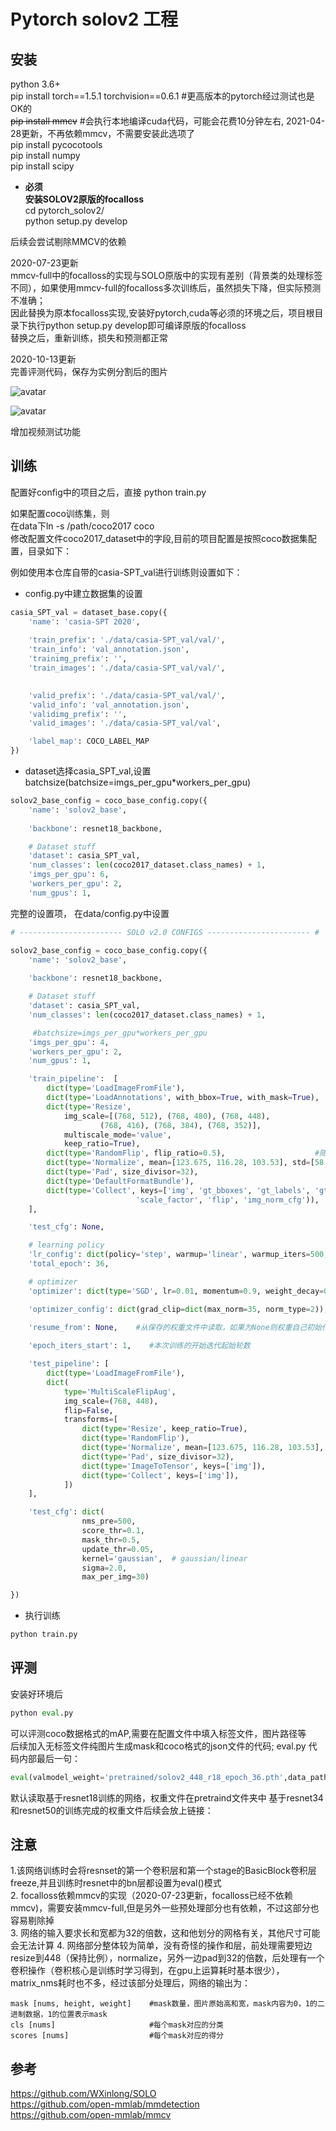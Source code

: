 # Pytorch solov2 工程



## 安装
python 3.6+     
pip install torch==1.5.1  torchvision==0.6.1   #更高版本的pytorch经过测试也是OK的         
~~pip install mmcv~~     #会执行本地编译cuda代码，可能会花费10分钟左右, 2021-04-28更新，不再依赖mmcv，不需要安装此选项了       
pip install pycocotools      
pip install numpy   
pip install scipy  

- **必须**  
**安装SOLOV2原版的focalloss**  
cd pytorch_solov2/      
python setup.py develop  

后续会尝试剔除MMCV的依赖      

2020-07-23更新    
mmcv-full中的focalloss的实现与SOLO原版中的实现有差别（背景类的处理标签不同），如果使用mmcv-full的focalloss多次训练后，虽然损失下降，但实际预测不准确；     
因此替换为原本focalloss实现,安装好pytorch,cuda等必须的环境之后，项目根目录下执行python setup.py develop即可编译原版的focalloss    
替换之后，重新训练，损失和预测都正常

2020-10-13更新          
完善评测代码，保存为实例分割后的图片     
      
![avatar](results/00106.jpg)     

![avatar](results/00113.jpg)  


增加视频测试功能  


## 训练

配置好config中的项目之后，直接 python train.py      

如果配置coco训练集，则   
在data下ln -s /path/coco2017 coco    
修改配置文件coco2017_dataset中的字段,目前的项目配置是按照coco数据集配置，目录如下： 


例如使用本仓库自带的casia-SPT_val进行训练则设置如下：

- config.py中建立数据集的设置  
```python 
casia_SPT_val = dataset_base.copy({
    'name': 'casia-SPT 2020',
    
    'train_prefix': './data/casia-SPT_val/val/',
    'train_info': 'val_annotation.json',
    'trainimg_prefix': '',
    'train_images': './data/casia-SPT_val/val/',

    
    'valid_prefix': './data/casia-SPT_val/val/',
    'valid_info': 'val_annotation.json',
    'validimg_prefix': '',
    'valid_images': './data/casia-SPT_val/val',

    'label_map': COCO_LABEL_MAP
})
```
- dataset选择casia_SPT_val,设置batchsize(batchsize=imgs_per_gpu*workers_per_gpu)  

```python
solov2_base_config = coco_base_config.copy({
    'name': 'solov2_base',
 
    'backbone': resnet18_backbone,

    # Dataset stuff
    'dataset': casia_SPT_val,
    'num_classes': len(coco2017_dataset.class_names) + 1,
    'imgs_per_gpu': 6,
    'workers_per_gpu': 2,
    'num_gpus': 1,

```
完整的设置项， 在data/config.py中设置
```python
# ----------------------- SOLO v2.0 CONFIGS ----------------------- #

solov2_base_config = coco_base_config.copy({
    'name': 'solov2_base',
 
    'backbone': resnet18_backbone,

    # Dataset stuff
    'dataset': casia_SPT_val,
    'num_classes': len(coco2017_dataset.class_names) + 1,

     #batchsize=imgs_per_gpu*workers_per_gpu
    'imgs_per_gpu': 4,
    'workers_per_gpu': 2,
    'num_gpus': 1,

    'train_pipeline':  [
        dict(type='LoadImageFromFile'),                                #read img process 
        dict(type='LoadAnnotations', with_bbox=True, with_mask=True),     #load annotations 
        dict(type='Resize',                                             #多尺度训练，随即从后面的size选择一个尺寸
            img_scale=[(768, 512), (768, 480), (768, 448),
                    (768, 416), (768, 384), (768, 352)],
            multiscale_mode='value',
            keep_ratio=True),
        dict(type='RandomFlip', flip_ratio=0.5),                    #随机反转,0.5的概率
        dict(type='Normalize', mean=[123.675, 116.28, 103.53], std=[58.395, 57.12, 57.375], to_rgb=True),    #normallize                 
        dict(type='Pad', size_divisor=32),                                #pad另一边的size为32的倍数，solov2对网络输入的尺寸有要求，图像的size需要为32的倍数
        dict(type='DefaultFormatBundle'),                                #将数据转换为tensor，为后续网络计算
        dict(type='Collect', keys=['img', 'gt_bboxes', 'gt_labels', 'gt_masks'], meta_keys=('filename', 'ori_shape', 'img_shape', 'pad_shape',
                            'scale_factor', 'flip', 'img_norm_cfg')),   
    ],

    'test_cfg': None,

    # learning policy
    'lr_config': dict(policy='step', warmup='linear', warmup_iters=500, warmup_ratio=0.01, step=[27, 33]),
    'total_epoch': 36,

    # optimizer
    'optimizer': dict(type='SGD', lr=0.01, momentum=0.9, weight_decay=0.0001),  

    'optimizer_config': dict(grad_clip=dict(max_norm=35, norm_type=2)),   #梯度平衡策略

    'resume_from': None,    #从保存的权重文件中读取，如果为None则权重自己初始化
    
    'epoch_iters_start': 1,    #本次训练的开始迭代起始轮数

    'test_pipeline': [
        dict(type='LoadImageFromFile'),
        dict(
            type='MultiScaleFlipAug',
            img_scale=(768, 448),
            flip=False,
            transforms=[
                dict(type='Resize', keep_ratio=True),
                dict(type='RandomFlip'),
                dict(type='Normalize', mean=[123.675, 116.28, 103.53], std=[58.395, 57.12, 57.375], to_rgb=True),
                dict(type='Pad', size_divisor=32),
                dict(type='ImageToTensor', keys=['img']),
                dict(type='Collect', keys=['img']),
            ])
    ],

    'test_cfg': dict(
                nms_pre=500,
                score_thr=0.1,
                mask_thr=0.5,
                update_thr=0.05,
                kernel='gaussian',  # gaussian/linear
                sigma=2.0,
                max_per_img=30)

})
```



- 执行训练

```Python
python train.py  
```

## 评测
安装好环境后
```Python 
python eval.py 
```
可以评测coco数据格式的mAP,需要在配置文件中填入标签文件，图片路径等  
后续加入无标签文件纯图片生成mask和coco格式的json文件的代码;
eval.py 代码内部最后一句：
```Python 
eval(valmodel_weight='pretrained/solov2_448_r18_epoch_36.pth',data_path="data/casia-SPT_val/val/JPEGImages", benchmark=False, test_mode="images")
```
默认读取基于resnet18训练的网络，权重文件在pretraind文件夹中
基于resnet34和resnet50的训练完成的权重文件后续会放上链接：




## 注意

1.该网络训练时会将resnset的第一个卷积层和第一个stage的BasicBlock卷积层freeze,并且训练时resnet中的bn层都设置为eval()模式   
2. focalloss依赖mmcv的实现（2020-07-23更新，focalloss已经不依赖mmcv)，需要安装mmcv-full,但是另外一些预处理部分也有依赖，不过这部分也容易剔除掉   
3. 网络的输入要求长和宽都为32的倍数，这和他划分的网格有关，其他尺寸可能会无法计算 
4. 网络部分整体较为简单，没有奇怪的操作和层，前处理需要短边resize到448（保持比例），normalize，另外一边pad到32的倍数，后处理有一个卷积操作（卷积核心是训练时学习得到，在gpu上运算耗时基本很少），matrix_nms耗时也不多，经过该部分处理后，网络的输出为： 
 
 ```
mask [nums, height, weight]    #mask数量，图片原始高和宽，mask内容为0，1的二进制数据，1的位置表示mask 
cls [nums]                     #每个mask对应的分类
scores [nums]                  #每个mask对应的得分 
 ```
 

## 参考
https://github.com/WXinlong/SOLO   
https://github.com/open-mmlab/mmdetection   
https://github.com/open-mmlab/mmcv  


 
